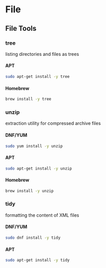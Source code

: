 # File

## File Tools

### tree

listing directories and files as trees

#### APT

```bash
sudo apt-get install -y tree
```

#### Homebrew

```sh
brew install -y tree
```

### unzip

extraction utility for compressed archive files

#### DNF/YUM

```bash
sudo yum install -y unzip
```

#### APT

```bash
sudo apt-get install -y unzip
```

#### Homebrew

```sh
brew install -y unzip
```

### tidy

formatting the content of XML files

#### DNF/YUM

```bash
sudo dnf install -y tidy
```

#### APT

```bash
sudo apt-get install -y tidy
```
